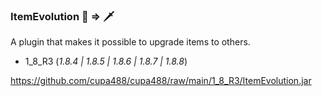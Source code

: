 ### ItemEvolution 🔪 => 🗡

A plugin that makes it possible to upgrade items to others.

- 1_8_R3 (*1.8.4 | 1.8.5 | 1.8.6 | 1.8.7 | 1.8.8*)

https://github.com/cupa488/cupa488/raw/main/1_8_R3/ItemEvolution.jar


<!--
**cupa488/cupa488** is a ✨ _special_ ✨ repository because its `README.md` (this file) appears on your GitHub profile.

Here are some ideas to get you started:

- 🔭 I’m currently working on ...
- 🌱 I’m currently learning ...
- 👯 I’m looking to collaborate on ...
- 🤔 I’m looking for help with ...
- 💬 Ask me about ...
- 📫 How to reach me: ...
- 😄 Pronouns: ...
- ⚡ Fun fact: ...
-->
